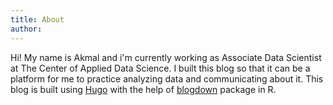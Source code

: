 ```yaml
---
title: About 
author: 
---
```


Hi! My name is Akmal and i'm currently working as Associate Data Scientist at The Center of Applied Data Science. I built this blog so that it can be a platform for me to practice analyzing data and communicating about it.
This blog is built using [Hugo](https://gohugo.io/) with the help of [blogdown](https://github.com/rstudio/blogdown) package in R.


